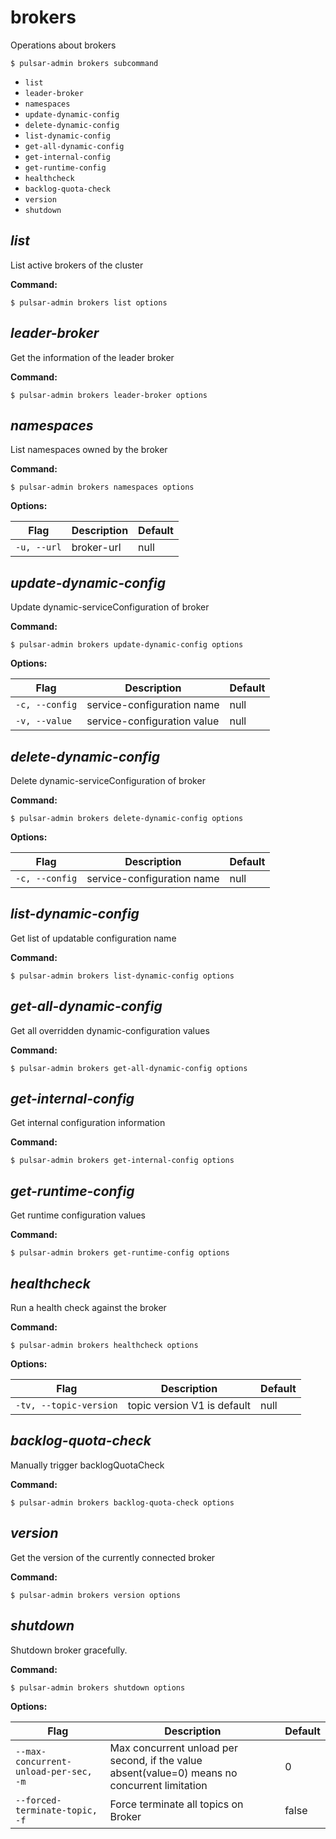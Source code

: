 # brokers

Operations about brokers


```shell
$ pulsar-admin brokers subcommand
```

* `list`
* `leader-broker`
* `namespaces`
* `update-dynamic-config`
* `delete-dynamic-config`
* `list-dynamic-config`
* `get-all-dynamic-config`
* `get-internal-config`
* `get-runtime-config`
* `healthcheck`
* `backlog-quota-check`
* `version`
* `shutdown`


## <em>list</em>

List active brokers of the cluster

**Command:**

```shell
$ pulsar-admin brokers list options
```



## <em>leader-broker</em>

Get the information of the leader broker

**Command:**

```shell
$ pulsar-admin brokers leader-broker options
```



## <em>namespaces</em>

List namespaces owned by the broker

**Command:**

```shell
$ pulsar-admin brokers namespaces options
```

**Options:**

|Flag|Description|Default|
|---|---|---|
| `-u, --url` | broker-url|null||


## <em>update-dynamic-config</em>

Update dynamic-serviceConfiguration of broker

**Command:**

```shell
$ pulsar-admin brokers update-dynamic-config options
```

**Options:**

|Flag|Description|Default|
|---|---|---|
| `-c, --config` | service-configuration name|null||
| `-v, --value` | service-configuration value|null||


## <em>delete-dynamic-config</em>

Delete dynamic-serviceConfiguration of broker

**Command:**

```shell
$ pulsar-admin brokers delete-dynamic-config options
```

**Options:**

|Flag|Description|Default|
|---|---|---|
| `-c, --config` | service-configuration name|null||


## <em>list-dynamic-config</em>

Get list of updatable configuration name

**Command:**

```shell
$ pulsar-admin brokers list-dynamic-config options
```



## <em>get-all-dynamic-config</em>

Get all overridden dynamic-configuration values

**Command:**

```shell
$ pulsar-admin brokers get-all-dynamic-config options
```



## <em>get-internal-config</em>

Get internal configuration information

**Command:**

```shell
$ pulsar-admin brokers get-internal-config options
```



## <em>get-runtime-config</em>

Get runtime configuration values

**Command:**

```shell
$ pulsar-admin brokers get-runtime-config options
```



## <em>healthcheck</em>

Run a health check against the broker

**Command:**

```shell
$ pulsar-admin brokers healthcheck options
```

**Options:**

|Flag|Description|Default|
|---|---|---|
| `-tv, --topic-version` | topic version V1 is default|null||


## <em>backlog-quota-check</em>

Manually trigger backlogQuotaCheck

**Command:**

```shell
$ pulsar-admin brokers backlog-quota-check options
```



## <em>version</em>

Get the version of the currently connected broker

**Command:**

```shell
$ pulsar-admin brokers version options
```



## <em>shutdown</em>

Shutdown broker gracefully.

**Command:**

```shell
$ pulsar-admin brokers shutdown options
```

**Options:**

|Flag|Description|Default|
|---|---|---|
| `--max-concurrent-unload-per-sec, -m` | Max concurrent unload per second, if the value absent(value=0) means no concurrent limitation|0||
| `--forced-terminate-topic, -f` | Force terminate all topics on Broker|false||

